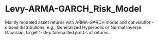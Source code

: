 # Levy-ARMA-GARCH_Risk_Model
Mainly modeled asset returns with ARMA-GARCH model and convolution-closed distributions, e.g., Generalized  Hyperbolic or Normal Inverse Gaussian, to get 1-step forecasted p.d.f.s of returns.
